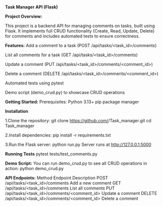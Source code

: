 **Task Manager API (Flask)**

**Project Overview:**

This project is a backend API for managing comments on tasks, built using Flask.
It implements full CRUD functionality (Create, Read, Update, Delete) for comments and includes automated tests to ensure correctness.

**Features:**
Add a comment to a task (POST /api/tasks/<task_id>/comments)

List all comments for a task (GET /api/tasks/<task_id>/comments)

Update a comment (PUT /api/tasks/<task_id>/comments/<comment_id>)

Delete a comment (DELETE /api/tasks/<task_id>/comments/<comment_id>)

Automated tests using pytest

Demo script (demo_crud.py) to showcase CRUD operations

**Getting Started:**
Prerequisites:
Python 3.13+
pip package manager

**Installation**

1.Clone the repository:
git clone https://github.com/<rajansonali>/Task_manager.git
cd Task_manager


2.Install dependencies:
pip install -r requirements.txt


3.Run the Flask server:
python run.py
Server runs at http://127.0.0.1:5000

**Running Tests**
pytest tests/test_comments.py

**Demo Script:**
You can run demo_crud.py to see all CRUD operations in action:
python demo_crud.py

**API Endpoints:**
Method	Endpoint	Description
POST	/api/tasks/<task_id>/comments	Add a new comment
GET	/api/tasks/<task_id>/comments	List all comments
PUT	/api/tasks/<task_id>/comments/<comment_id>	Update a comment
DELETE	/api/tasks/<task_id>/comments/<comment_id>	Delete a comment
